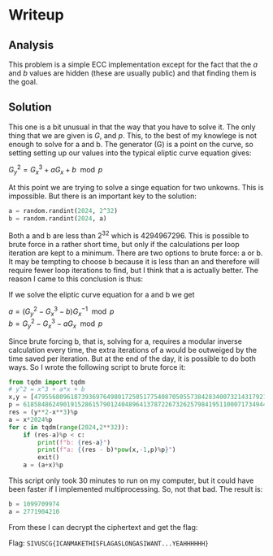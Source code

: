 # Writeup
## Analysis

This problem is a simple ECC implementation except for the fact that the *a* and *b* values are hidden (these are usually public) and that finding them is the goal.

## Solution 

This one is a bit unusual in that the way that you have to solve it. The only thing that we are given is *G*, and *p*. This, to the best of my knowlege is not enough to solve for a and b. The generator (G) is a point on the curve, so setting setting up our values into the typical eliptic curve equation gives:

$G_y^2 = G_x^3 + aG_x + b \mod p$

At this point we are trying to solve a singe equation for two unkowns. This is impossible. But there is an important key to the solution:
```python
a = random.randint(2024, 2^32)
b = random.randint(2024, a)
```
Both a and b are less than $2^{32}$ which is $4294967296$. This is possible to brute force in a rather short time, but only if the calculations per loop iteration are kept to a minimum. There are two options to brute force: a or b. It may be tempting to choose b because it is less than an and therefore will require fewer loop iterations to find, but I think that a is actually better. The reason I came to this conclusion is thus:

If we solve the eliptic curve equation for a and b we get

$a = (G_y^2 - G_x^3 - b)G_x^{-1} \mod p$ <br />
$b = G_y^2 - G_x^3 - aG_x \mod p$

Since brute forcing b, that is, solving for a, requires a modular inverse calculation every time, the extra iterations of a would be outweiged by the time saved per iteration. But at the end of the day, it is possible to do both ways. So I wrote the following script to brute force it:
```python
from tqdm import tqdm
# y^2 = x^3 + a*x + b
x,y = [47955680961873936976498017250517754087050557384283400732143179213184250507270, 29032426704946836093200696288262246197660493082656478242711220086643009788423]
p = 61858486249019152861579012404896413787226732625798419511000717349447821289579
res = (y**2-x**3)%p
a = x*2024%p
for c in tqdm(range(2024,2**32)):
    if (res-a)%p < c:
        print(f"b: {res-a}")
        print(f"a: {(res - b)*pow(x,-1,p)%p}")
        exit()
    a = (a+x)%p
```
This script only took 30 minutes to run on my computer, but it could have been faster if I implemented multiprocessing. So, not that bad. The result is:
```python
b = 1099709974
a = 2771904210
```
From these I can decrypt the ciphertext and get the flag:

Flag: `SIVUSCG{ICANMAKETHISFLAGASLONGASIWANT...YEAHHHHHH}`

